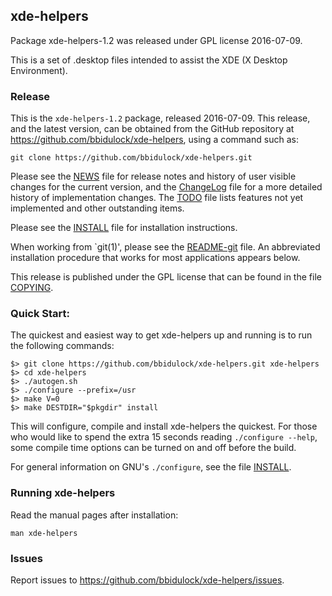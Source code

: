 
## xde-helpers

Package xde-helpers-1.2 was released under GPL license 2016-07-09.

This is a set of .desktop files intended to assist the XDE (X Desktop
Environment).


### Release

This is the `xde-helpers-1.2` package, released 2016-07-09.  This release,
and the latest version, can be obtained from the GitHub repository at
https://github.com/bbidulock/xde-helpers, using a command such as:

    git clone https://github.com/bbidulock/xde-helpers.git

Please see the [NEWS](NEWS) file for release notes and history of user visible
changes for the current version, and the [ChangeLog](ChangeLog) file for a more
detailed history of implementation changes.  The [TODO](TODO) file lists
features not yet implemented and other outstanding items.

Please see the [INSTALL](INSTALL) file for installation instructions.

When working from `git(1)', please see the [README-git](README-git) file.  An
abbreviated installation procedure that works for most applications
appears below.

This release is published under the GPL license that can be found in
the file [COPYING](COPYING).

### Quick Start:

The quickest and easiest way to get xde-helpers up and running is to run
the following commands:

    $> git clone https://github.com/bbidulock/xde-helpers.git xde-helpers
    $> cd xde-helpers
    $> ./autogen.sh
    $> ./configure --prefix=/usr
    $> make V=0
    $> make DESTDIR="$pkgdir" install

This will configure, compile and install xde-helpers the quickest.  For
those who would like to spend the extra 15 seconds reading `./configure
--help`, some compile time options can be turned on and off before the
build.

For general information on GNU's `./configure`, see the file [INSTALL](INSTALL).

### Running xde-helpers

Read the manual pages after installation:

    man xde-helpers

### Issues

Report issues to https://github.com/bbidulock/xde-helpers/issues.

